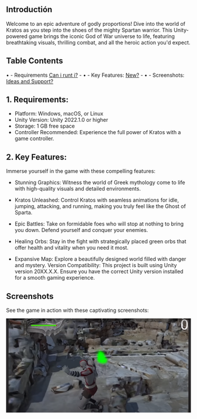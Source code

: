 ## Introductión

Welcome to an epic adventure of godly proportions! Dive into the world of Kratos as you step into the shoes of the mighty Spartan warrior. This Unity-powered game brings the iconic God of War universe to life, featuring breathtaking visuals, thrilling combat, and all the heroic action you'd expect.


## Table Contents

• - Requirements [Can i runt i?](#Requirements)
    -
• -  Key Features: [New?](#Key-Features) 
    -
• -  Screenshots: [Ideas and Support?](#Screenshots)
  
   
##  1. Requirements:

- Platform: Windows, macOS, or Linux
-   Unity Version: Unity 2022.1.0 or higher
-   Storage: 1 GB free space
-   Controller Recommended: Experience the full power of Kratos with a game controller.


## 2. Key Features:

Immerse yourself in the game with these compelling features:

- Stunning Graphics: Witness the world of Greek mythology come to life with high-quality visuals and detailed environments.

- Kratos Unleashed: Control Kratos with seamless animations for idle, jumping, attacking, and running, making you truly feel like the Ghost of Sparta.

- Epic Battles: Take on formidable foes who will stop at nothing to bring you down. Defend yourself and conquer your enemies.

- Healing Orbs: Stay in the fight with strategically placed green orbs that offer health and vitality when you need it most.

- Expansive Map: Explore a beautifully designed world filled with danger and mystery.
Version Compatibility: This project is built using Unity version 20XX.X.X. Ensure you have the correct Unity version installed for a smooth gaming experience.


## Screenshots

See the game in action with these captivating screenshots:

![Captura de pantalla del juego](Capt6-God-of-war-Unity.png)


